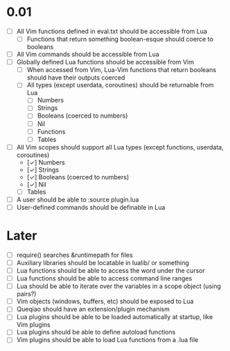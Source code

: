 0.01
====

- [ ] All Vim functions defined in eval.txt should be accessible from Lua
  - [ ] Functions that return something boolean-esque should coerce to booleans
- [ ] All Vim commands should be accessible from Lua
- [ ] Globally defined Lua functions should be accessible from Vim
  - [ ] When accessed from Vim, Lua-Vim functions that return booleans should have their outputs coerced
  - [ ] All types (except userdata, coroutines) should be returnable from Lua
    - [ ] Numbers
    - [ ] Strings
    - [ ] Booleans (coerced to numbers)
    - [ ] Nil
    - [ ] Functions
    - [ ] Tables
- [ ] All Vim scopes should support all Lua types (except functions, userdata, coroutines)
  - [✓] Numbers
  - [✓] Strings
  - [✓] Booleans (coerced to numbers)
  - [✓] Nil
  - [ ] Tables
- [ ] A user should be able to :source plugin.lua
- [ ] User-defined commands should be definable in Lua

Later
=====

- [ ] require() searches &runtimepath for files
- [ ] Auxiliary libraries should be locatable in lualib/ or something
- [ ] Lua functions should be able to access the word under the cursor
- [ ] Lua functions should be able to access command line ranges
- [ ] Lua should be able to iterate over the variables in a scope object (using pairs?)
- [ ] Vim objects (windows, buffers, etc) should be exposed to Lua
- [ ] Queqiao should have an extension/plugin mechanism
- [ ] Lua plugins should be able to be loaded automatically at startup, like Vim plugins
- [ ] Lua plugins should be able to define autoload functions
- [ ] Vim plugins should be able to load Lua functions from a .lua file
